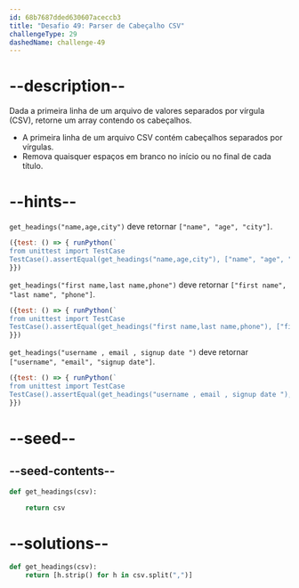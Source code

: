 ```yaml
---
id: 68b7687dded630607aceccb3
title: "Desafio 49: Parser de Cabeçalho CSV"
challengeType: 29
dashedName: challenge-49
---
```


# --description--

Dada a primeira linha de um arquivo de valores separados por vírgula (CSV), retorne um array contendo os cabeçalhos.

- A primeira linha de um arquivo CSV contém cabeçalhos separados por vírgulas.
- Remova quaisquer espaços em branco no início ou no final de cada título.

# --hints--

`get_headings("name,age,city")` deve retornar `["name", "age", "city"]`.

```js
({test: () => { runPython(`
from unittest import TestCase
TestCase().assertEqual(get_headings("name,age,city"), ["name", "age", "city"])`)
}})
```

`get_headings("first name,last name,phone")` deve retornar `["first name", "last name", "phone"]`.

```js
({test: () => { runPython(`
from unittest import TestCase
TestCase().assertEqual(get_headings("first name,last name,phone"), ["first name", "last name", "phone"])`)
}})
```

`get_headings("username , email , signup date ")` deve retornar `["username", "email", "signup date"]`.

```js
({test: () => { runPython(`
from unittest import TestCase
TestCase().assertEqual(get_headings("username , email , signup date "), ["username", "email", "signup date"])`)
}})
```

# --seed--

## --seed-contents--

```py
def get_headings(csv):

    return csv
```

# --solutions--

```py
def get_headings(csv):
    return [h.strip() for h in csv.split(",")]
```
